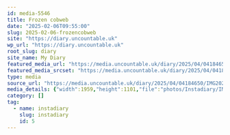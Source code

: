 ```yaml
---
id: media-5546
title: Frozen cobweb
date: "2025-02-06T09:55:00"
slug: 2025-02-06-frozencobweb
site: "https://diary.uncountable.uk"
wp_url: "https://diary.uncountable.uk"
root_slug: diary
site_name: My Diary
featured_media_url: "https://media.uncountable.uk/diary/2025/04/04184650/IMG20250206095500.webp"
featured_media_srcset: "https://media.uncountable.uk/diary/2025/04/04184650/IMG20250206095500-300x169.webp 300w, https://media.uncountable.uk/diary/2025/04/04184650/IMG20250206095500-1024x576.webp 1024w, https://media.uncountable.uk/diary/2025/04/04184650/IMG20250206095500-150x150.webp 150w, https://media.uncountable.uk/diary/2025/04/04184650/IMG20250206095500-640x360.webp 640w, https://media.uncountable.uk/diary/2025/04/04184650/IMG20250206095500.webp 1959w"
type: media
source_url: "https://media.uncountable.uk/diary/2025/04/04184650/IMG20250206095500.webp"
media_details: {"width":1959,"height":1101,"file":"photos/Instadiary/IMG20250206095500.webp","filesize":194790,"sizes":{"medium":{"file":"IMG20250206095500-300x169.webp","width":300,"height":169,"filesize":22694,"mime_type":"image/webp","source_url":"https://media.uncountable.uk/diary/2025/04/04184650/IMG20250206095500-300x169.webp"},"large":{"file":"IMG20250206095500-1024x576.webp","width":1024,"height":576,"filesize":190300,"mime_type":"image/webp","source_url":"https://media.uncountable.uk/diary/2025/04/04184650/IMG20250206095500-1024x576.webp"},"thumbnail":{"file":"IMG20250206095500-150x150.webp","width":150,"height":150,"filesize":10666,"mime_type":"image/webp","source_url":"https://media.uncountable.uk/diary/2025/04/04184650/IMG20250206095500-150x150.webp"},"mobwidth":{"file":"IMG20250206095500-640x360.webp","width":640,"height":360,"filesize":89410,"mime_type":"image/webp","source_url":"https://media.uncountable.uk/diary/2025/04/04184650/IMG20250206095500-640x360.webp"},"full":{"file":"IMG20250206095500.webp","width":1959,"height":1101,"mime_type":"image/webp","source_url":"https://media.uncountable.uk/diary/2025/04/04184650/IMG20250206095500.webp"}},"image_meta":{"aperture":"0","credit":"","camera":"","caption":"","created_timestamp":"0","copyright":"","focal_length":"0","iso":"0","shutter_speed":"0","title":"","orientation":"0","keywords":[]}}
category: []
tag:
  - name: instadiary
    slug: instadiary
    id: 5
---
```


